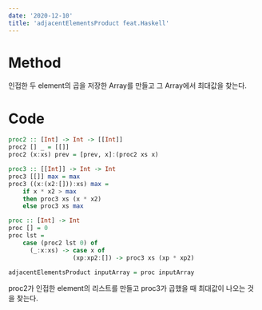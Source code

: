 ```yaml
---
date: '2020-12-10'
title: 'adjacentElementsProduct feat.Haskell'
---
```


# Method

인접한 두 element의 곱을 저장한 Array를 만들고 그 Array에서 최대값을 찾는다.

# Code

```haskell
proc2 :: [Int] -> Int -> [[Int]]
proc2 [] _ = [[]]
proc2 (x:xs) prev = [prev, x]:(proc2 xs x)

proc3 :: [[Int]] -> Int -> Int
proc3 [[]] max = max
proc3 ((x:(x2:[])):xs) max = 
    if x * x2 > max
    then proc3 xs (x * x2)
    else proc3 xs max

proc :: [Int] -> Int
proc [] = 0
proc lst =
    case (proc2 lst 0) of
      (_:x:xs) -> case x of
                  (xp:xp2:[]) -> proc3 xs (xp * xp2)

adjacentElementsProduct inputArray = proc inputArray
```

proc2가 인접한 element의 리스트를 만들고 proc3가 곱했을 때 최대값이 나오는 것을 찾는다.
